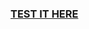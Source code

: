 ### [TEST IT HERE](https://engrravijain.github.io/Front-End-Web-Development-Nanodegree/project3%20responsive%20resume/)
